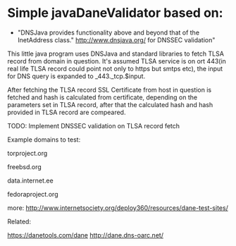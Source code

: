 Simple javaDaneValidator based on:
===============

* "DNSJava provides functionality above and beyond that of the InetAddress class."   http://www.dnsjava.org/ for DNSSEC validation"

This little java program uses DNSJava and standard libraries to fetch TLSA record from domain in question.
It's assumed TLSA service is on ort 443(in real life TLSA record could point not only to https but smtps etc), 
the input for DNS query is expanded to _443._tcp.$input.
 
After fetching the TLSA record SSL Certificate from host in question is fetched and hash is calculated from certificate,
depending on the parameters set in TLSA record, after that the calculated hash and hash provided in TLSA record are compeared.

 
TODO: Implement DNSSEC validation on TLSA record fetch
 
Example domains to test:

torproject.org

freebsd.org

data.internet.ee

fedoraproject.org

more: http://www.internetsociety.org/deploy360/resources/dane-test-sites/


Related:

https://danetools.com/dane
http://dane.dns-oarc.net/
